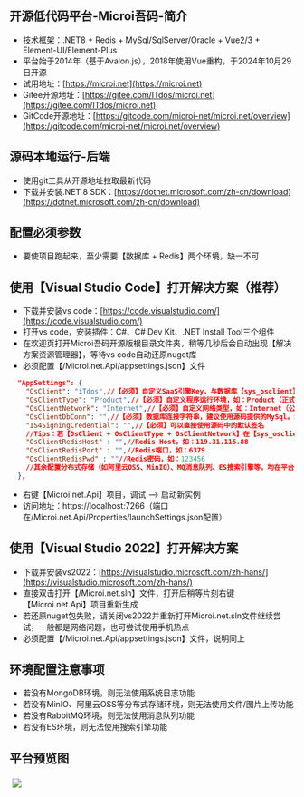 ## 开源低代码平台-Microi吾码-简介
* 技术框架：.NET8 + Redis + MySql/SqlServer/Oracle + Vue2/3 + Element-UI/Element-Plus
* 平台始于2014年（基于Avalon.js），2018年使用Vue重构，于2024年10月29日开源
* 试用地址：[https://microi.net](https://microi.net)
* Gitee开源地址：[https://gitee.com/ITdos/microi.net](https://gitee.com/ITdos/microi.net)
* GitCode开源地址：[https://gitcode.com/microi-net/microi.net/overview](https://gitcode.com/microi-net/microi.net/overview)

## 源码本地运行-后端
* 使用git工具从开源地址拉取最新代码
* 下载并安装.NET 8 SDK：[https://dotnet.microsoft.com/zh-cn/download](https://dotnet.microsoft.com/zh-cn/download)

## 配置必须参数
* 要使项目跑起来，至少需要【数据库 + Redis】两个环境，缺一不可

## 使用【Visual Studio Code】打开解决方案（推荐）
* 下载并安装vs code：[https://code.visualstudio.com/](https://code.visualstudio.com/)
* 打开vs code，安装插件：C#、C# Dev Kit、.NET Install Tool三个组件
* 在欢迎页打开Microi吾码开源版根目录文件夹，稍等几秒后会自动出现【解决方案资源管理器】，等待vs code自动还原nuget库
* 必须配置【/Microi.net.Api/appsettings.json】文件
```json
  "AppSettings": {
    "OsClient": "iTdos",//【必须】自定义SaaS引擎Key，与数据库【sys_osclient】表的【OsClient】字段值对应
    "OsClientType": "Product",//【必须】自定义程序运行环境，如：Product（正式环境）、Dev（测试环境）等
    "OsClientNetwork": "Internet",//【必须】自定义网络类型，如：Internet（公网）、Internal（内网）等
    "OsClientDbConn": "",//【必须】数据库连接字符串，建议使用源码提供的MySql。SqlServer、Oracle也支持，后期整理后提供数据库demo
    "IS4SigningCredential": "",//【必须】可以直接使用源码中的默认签名
    //Tips：若【OsClient + OsClientType + OsClientNetwork】在【sys_osclient】表中能匹配到数据，且数据中有Redis相关配置，则可以省略以下Redis配置
    "OsClientRedisHost" : "",//Redis Host，如：119.31.116.88
    "OsClientRedisPort" : "",//Redis端口，如：6379
    "OsClientRedisPwd" : ""//Redis密码，如：123456
    //其余配置分布式存储（如阿里云OSS、MinIO）、MQ消息队列、ES搜索引擎等，均在平台【SaaS引擎】中动态配置
  },
```
* 右键【Microi.net.Api】项目，调试 --> 启动新实例
* 访问地址：https://localhost:7266（端口在/Microi.net.Api/Properties/launchSettings.json配置）

## 使用【Visual Studio 2022】打开解决方案
* 下载并安装vs2022：[https://visualstudio.microsoft.com/zh-hans/](https://visualstudio.microsoft.com/zh-hans/)
* 直接双击打开【/Microi.net.sln】文件，打开后稍等片刻右键【Microi.net.Api】项目重新生成
* 若还原nuget包失败，请关闭vs2022并重新打开Microi.net.sln文件继续尝试，一般都是网络问题，也可尝试使用手机热点
* 必须配置【/Microi.net.Api/appsettings.json】文件，说明同上

## 环境配置注意事项
* 若没有MongoDB环境，则无法使用系统日志功能
* 若没有MinIO、阿里云OSS等分布式存储环境，则无法使用文件/图片上传功能
* 若没有RabbitMQ环境，则无法使用消息队列功能
* 若没有ES环境，则无法使用搜索引擎功能

## 平台预览图
<img src="https://static.itdos.com/upload/img/v4.x电脑端首页.jpeg" style="margin: 5px;">